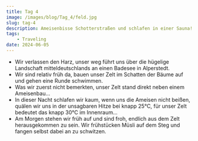 ```yaml
---
title: Tag 4
image: /images/blog/Tag_4/feld.jpg
slug: tag-4
description: Ameisenbisse Schotterstraßen und schlafen in einer Sauna!
tags: 
    - Traveling
date: 2024-06-05
---
```


- Wir verlassen den Harz, unser weg führt uns über die hügelige Landschaft mitteldeutschlands an einen Badesee in Alperstedt.
- Wir sind relativ früh da, bauen unser Zelt im Schatten der Bäume auf und gehen eine Runde schwimmen.
- Was wir zuerst nicht bemerkten, unser Zelt stand direkt neben einem Ameisenbau...
- In dieser Nacht schlafen wir kaum, wenn uns die Ameisen nicht beißen, quälen wir uns in der unsagbaren Hitze bei knapp 25°C, für unser Zelt bedeutet das knapp 30°C im Innenraum...
- Am Morgen stehen wir früh auf und sind froh, endlich aus dem Zelt herausgekommen zu sein. Wir frühstücken Müsli auf dem Steg und fangen selbst dabei an zu schwitzen.